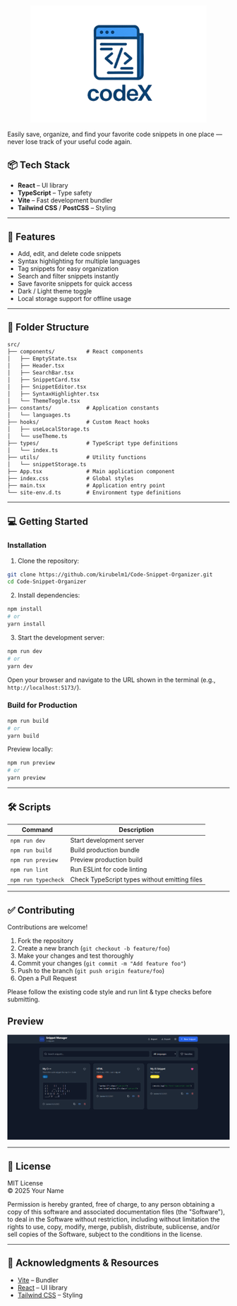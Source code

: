 <p align="center">
  <img src="assets/New Logo.png" alt="Code Snippet Organizer" width="400">
</p>

Easily save, organize, and find your favorite code snippets in one place — never lose track of your useful code again.



## 📦 Tech Stack

- **React** – UI library  
- **TypeScript** – Type safety  
- **Vite** – Fast development bundler  
- **Tailwind CSS** / **PostCSS** – Styling   

---

## 🚀 Features

- Add, edit, and delete code snippets  
- Syntax highlighting for multiple languages  
- Tag snippets for easy organization  
- Search and filter snippets instantly  
- Save favorite snippets for quick access  
- Dark / Light theme toggle  
- Local storage support for offline usage  

---

## 📁 Folder Structure

```
src/
├── components/          # React components
│   ├── EmptyState.tsx
│   ├── Header.tsx
│   ├── SearchBar.tsx
│   ├── SnippetCard.tsx
│   ├── SnippetEditor.tsx
│   ├── SyntaxHighlighter.tsx
│   └── ThemeToggle.tsx
├── constants/           # Application constants
│   └── languages.ts
├── hooks/               # Custom React hooks
│   ├── useLocalStorage.ts
│   └── useTheme.ts
├── types/               # TypeScript type definitions
│   └── index.ts
├── utils/               # Utility functions
│   └── snippetStorage.ts
├── App.tsx              # Main application component
├── index.css            # Global styles
├── main.tsx             # Application entry point
└── site-env.d.ts        # Environment type definitions
```

---

## 💻 Getting Started

### Installation

1. Clone the repository:

```bash
git clone https://github.com/kirubelm1/Code-Snippet-Organizer.git
cd Code-Snippet-Organizer
```

2. Install dependencies:

```bash
npm install
# or
yarn install
```

3. Start the development server:

```bash
npm run dev
# or
yarn dev
```

Open your browser and navigate to the URL shown in the terminal (e.g., `http://localhost:5173/`).

### Build for Production

```bash
npm run build
# or
yarn build
```

Preview locally:

```bash
npm run preview
# or
yarn preview
```

---

## 🛠️ Scripts

| Command             | Description                                      |
|--------------------|--------------------------------------------------|
| `npm run dev`       | Start development server                         |
| `npm run build`     | Build production bundle                           |
| `npm run preview`   | Preview production build                          |
| `npm run lint`      | Run ESLint for code linting                       |
| `npm run typecheck` | Check TypeScript types without emitting files    |

---

## ✅ Contributing

Contributions are welcome!  

1. Fork the repository  
2. Create a new branch (`git checkout -b feature/foo`)  
3. Make your changes and test thoroughly  
4. Commit your changes (`git commit -m "Add feature foo"`)  
5. Push to the branch (`git push origin feature/foo`)  
6. Open a Pull Request  

Please follow the existing code style and run lint & type checks before submitting.

## Preview
![Code Snippet Organizer](assets/image.png)

---

## 📜 License

MIT License  
© 2025 Your Name  

Permission is hereby granted, free of charge, to any person obtaining a copy of this software and associated documentation files (the "Software"), to deal in the Software without restriction, including without limitation the rights to use, copy, modify, merge, publish, distribute, sublicense, and/or sell copies of the Software, subject to the conditions in the license.

---

## 💬 Acknowledgments & Resources


- [Vite](https://vitejs.dev/) – Bundler  
- [React](https://reactjs.org/) – UI library  
- [Tailwind CSS](https://tailwindcss.com/) – Styling  






